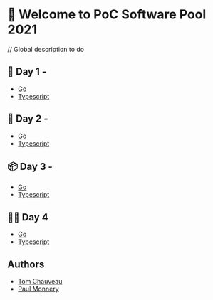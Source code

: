 # :wave: Welcome to PoC Software Pool 2021

// Global description to do

## :closed_book: Day 1 -
 - [Go]()
 - [Typescript](https://github.com/PoCInnovation/Pool2021/blob/master/Software/day01/Typescript.md)
## :radio_button: Day 2 -
 - [Go]()
 - [Typescript](https://github.com/PoCInnovation/Pool2021/blob/master/Software/day02/Typescript.md)
## :package: Day 3 -
 - [Go]()
 - [Typescript]()
## :policeman: Day 4
 - [Go]()
 - [Typescript]()

## Authors
 - [Tom Chauveau](https://github.com/TomChv)
 - [Paul Monnery](https://github.com/PaulMonnery)
